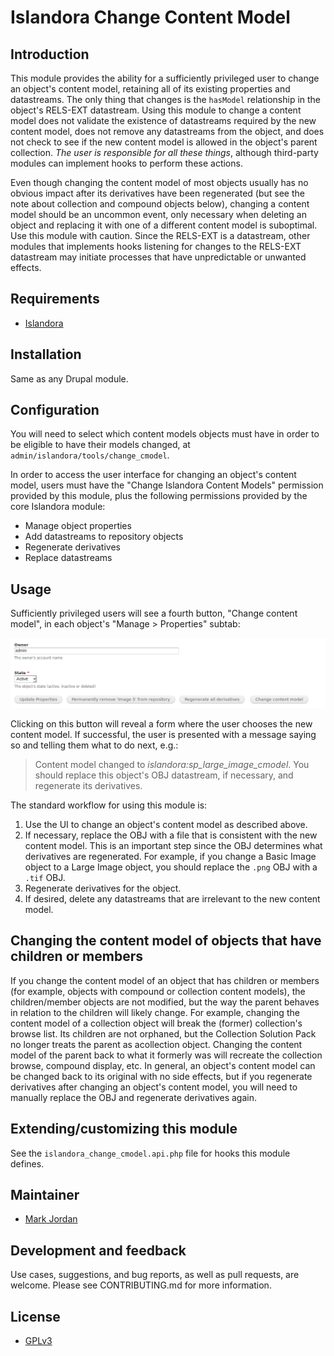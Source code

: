 # Islandora Change Content Model

## Introduction

This module provides the ability for a sufficiently privileged user to change an object's content model, retaining all of its existing properties and datastreams. The only thing that changes is the `hasModel` relationship in the object's RELS-EXT datastream. Using this module to change a content model does not validate the existence of datastreams required by the new content model, does not remove any datastreams from the object, and does not check to see if the new content model is allowed in the object's parent collection. _The user is responsible for all these things_, although third-party modules can implement hooks to perform these actions.

Even though changing the content model of most objects usually has no obvious impact after its derivatives have been regenerated (but see the note about collection and compound objects below), changing a content model should be an uncommon event, only necessary when deleting an object and replacing it with one of a different content model is suboptimal. Use this module with caution. Since the RELS-EXT is a datastream, other modules that implements hooks listening for changes to the RELS-EXT datastream may initiate processes that have unpredictable or unwanted effects.

## Requirements

* [Islandora](https://github.com/Islandora/islandora)

## Installation

Same as any Drupal module.

## Configuration

You will need to select which content models objects must have in order to be eligible to have their models changed, at `admin/islandora/tools/change_cmodel`.

In order to access the user interface for changing an object's content model, users must have the "Change Islandora Content Models" permission provided by this module, plus the following permissions provided by the core Islandora module:

* Manage object properties
* Add datastreams to repository objects
* Regenerate derivatives
* Replace datastreams

## Usage

Sufficiently privileged users will see a fourth button, "Change content model", in each object's "Manage > Properties" subtab:

![Change content model button](images/change_cmodel_button.png)

Clicking on this button will reveal a form where the user chooses the new content model. If successful, the user is presented with a message saying so and telling them what to do next, e.g.:

> Content model changed to _islandora:sp_large_image_cmodel_. You should replace this object's OBJ datastream, if necessary, and regenerate its derivatives.

The standard workflow for using this module is:

1. Use the UI to change an object's content model as described above.
1. If necessary, replace the OBJ with a file that is consistent with the new content model. This is an important step since the OBJ determines what derivatives are regenerated. For example, if you change a Basic Image object to a Large Image object, you should replace the `.png` OBJ with a `.tif` OBJ.
1. Regenerate derivatives for the object.
1. If desired, delete any datastreams that are irrelevant to the new content model.

## Changing the content model of objects that have children or members

If you change the content model of an object that has children or members (for example, objects with compound or collection content models), the children/member objects are not modified, but the way the parent behaves in relation to the children will likely change. For example, changing the content model of a collection object will break the (former) collection's browse list. Its children are not orphaned, but the Collection Solution Pack no longer treats the parent as acollection object. Changing the content model of the parent back to what it formerly was will recreate the collection browse, compound display, etc. In general, an object's content model can be changed back to its original with no side effects, but if you regenerate derivatives after changing an object's content model, you will need to manually replace the OBJ and regenerate derivatives again.

## Extending/customizing this module

See the `islandora_change_cmodel.api.php` file for hooks this module defines.

## Maintainer

* [Mark Jordan](https://github.com/mjordan)

## Development and feedback

Use cases, suggestions, and bug reports, as well as pull requests, are welcome. Please see CONTRIBUTING.md for more information.

## License

* [GPLv3](http://www.gnu.org/licenses/gpl-3.0.txt)
